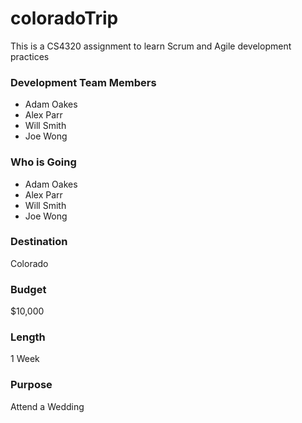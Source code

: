 # coloradoTrip
This is a CS4320 assignment to learn Scrum and Agile development practices

### Development Team Members
 * Adam Oakes
 * Alex Parr
 * Will Smith
 * Joe Wong
 
### Who is Going
 * Adam Oakes
 * Alex Parr
 * Will Smith
 * Joe Wong
 
### Destination
Colorado 
### Budget
$10,000
### Length
1 Week
### Purpose
Attend a Wedding
